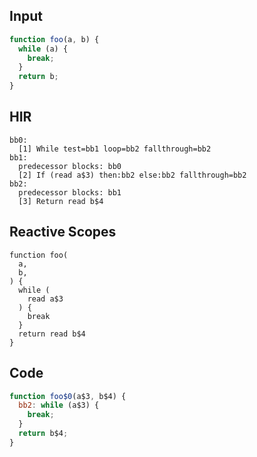 
## Input

```javascript
function foo(a, b) {
  while (a) {
    break;
  }
  return b;
}

```

## HIR

```
bb0:
  [1] While test=bb1 loop=bb2 fallthrough=bb2
bb1:
  predecessor blocks: bb0
  [2] If (read a$3) then:bb2 else:bb2 fallthrough=bb2
bb2:
  predecessor blocks: bb1
  [3] Return read b$4
```

## Reactive Scopes

```
function foo(
  a,
  b,
) {
  while (
    read a$3
  ) {
    break
  }
  return read b$4
}

```

## Code

```javascript
function foo$0(a$3, b$4) {
  bb2: while (a$3) {
    break;
  }
  return b$4;
}

```
      
